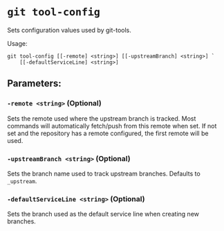 # `git tool-config`

Sets configuration values used by git-tools.

Usage:

    git tool-config [[-remote] <string>] [[-upstreamBranch] <string>] `
        [[-defaultServiceLine] <string>]

## Parameters:

### `-remote <string>` (Optional)

Sets the remote used where the upstream branch is tracked. Most commands will automatically fetch/push from this remote when set. If not set and the repository has a remote configured, the first remote will be used.

### `-upstreamBranch <string>` (Optional)

Sets the branch name used to track upstream branches. Defaults to `_upstream`.

### `-defaultServiceLine <string>` (Optional)

Sets the branch used as the default service line when creating new branches.
